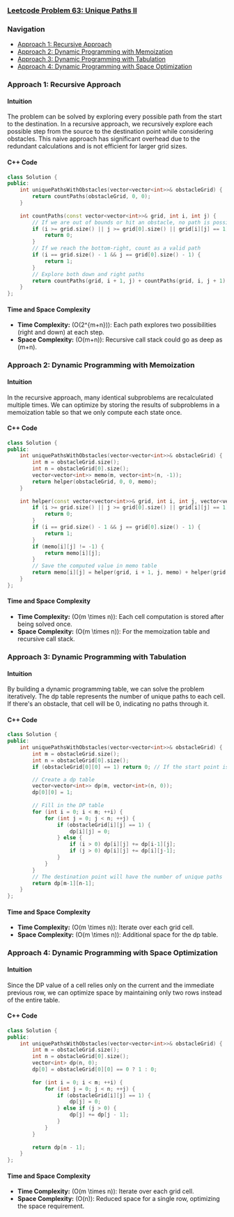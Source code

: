 ### [Leetcode Problem 63: Unique Paths II](https://leetcode.com/problems/unique-paths-ii/)

### Navigation
- [Approach 1: Recursive Approach](#approach-1-recursive-approach)
- [Approach 2: Dynamic Programming with Memoization](#approach-2-dynamic-programming-with-memoization)
- [Approach 3: Dynamic Programming with Tabulation](#approach-3-dynamic-programming-with-tabulation)
- [Approach 4: Dynamic Programming with Space Optimization](#approach-4-dynamic-programming-with-space-optimization)

### Approach 1: Recursive Approach

#### Intuition
The problem can be solved by exploring every possible path from the start to the destination. In a recursive approach, we recursively explore each possible step from the source to the destination point while considering obstacles. This naive approach has significant overhead due to the redundant calculations and is not efficient for larger grid sizes.

#### C++ Code

```cpp
class Solution {
public:
    int uniquePathsWithObstacles(vector<vector<int>>& obstacleGrid) {
        return countPaths(obstacleGrid, 0, 0);
    }
    
    int countPaths(const vector<vector<int>>& grid, int i, int j) {
        // If we are out of bounds or hit an obstacle, no path is possible
        if (i >= grid.size() || j >= grid[0].size() || grid[i][j] == 1) {
            return 0;
        }
        // If we reach the bottom-right, count as a valid path
        if (i == grid.size() - 1 && j == grid[0].size() - 1) {
            return 1;
        }
        // Explore both down and right paths
        return countPaths(grid, i + 1, j) + countPaths(grid, i, j + 1);
    }
};
```

#### Time and Space Complexity
- **Time Complexity:** \(O(2^{m+n})\): Each path explores two possibilities (right and down) at each step.
- **Space Complexity:** \(O(m+n)\): Recursive call stack could go as deep as \(m+n\).

### Approach 2: Dynamic Programming with Memoization

#### Intuition
In the recursive approach, many identical subproblems are recalculated multiple times. We can optimize by storing the results of subproblems in a memoization table so that we only compute each state once.

#### C++ Code

```cpp
class Solution {
public:
    int uniquePathsWithObstacles(vector<vector<int>>& obstacleGrid) {
        int m = obstacleGrid.size();
        int n = obstacleGrid[0].size();
        vector<vector<int>> memo(m, vector<int>(n, -1));
        return helper(obstacleGrid, 0, 0, memo);
    }
    
    int helper(const vector<vector<int>>& grid, int i, int j, vector<vector<int>>& memo) {
        if (i >= grid.size() || j >= grid[0].size() || grid[i][j] == 1) {
            return 0;
        }
        if (i == grid.size() - 1 && j == grid[0].size() - 1) {
            return 1;
        }
        if (memo[i][j] != -1) {
            return memo[i][j];
        }
        // Save the computed value in memo table
        return memo[i][j] = helper(grid, i + 1, j, memo) + helper(grid, i, j + 1, memo);
    }
};
```

#### Time and Space Complexity
- **Time Complexity:** \(O(m \times n)\): Each cell computation is stored after being solved once.
- **Space Complexity:** \(O(m \times n)\): For the memoization table and recursive call stack.

### Approach 3: Dynamic Programming with Tabulation

#### Intuition
By building a dynamic programming table, we can solve the problem iteratively. The dp table represents the number of unique paths to each cell. If there's an obstacle, that cell will be 0, indicating no paths through it.

#### C++ Code

```cpp
class Solution {
public:
    int uniquePathsWithObstacles(vector<vector<int>>& obstacleGrid) {
        int m = obstacleGrid.size();
        int n = obstacleGrid[0].size();
        if (obstacleGrid[0][0] == 1) return 0; // If the start point is an obstacle

        // Create a dp table
        vector<vector<int>> dp(m, vector<int>(n, 0));
        dp[0][0] = 1;
        
        // Fill in the DP table
        for (int i = 0; i < m; ++i) {
            for (int j = 0; j < n; ++j) {
                if (obstacleGrid[i][j] == 1) {
                    dp[i][j] = 0;
                } else {
                    if (i > 0) dp[i][j] += dp[i-1][j];
                    if (j > 0) dp[i][j] += dp[i][j-1];
                }
            }
        }
        // The destination point will have the number of unique paths
        return dp[m-1][n-1];
    }
};
```

#### Time and Space Complexity
- **Time Complexity:** \(O(m \times n)\): Iterate over each grid cell.
- **Space Complexity:** \(O(m \times n)\): Additional space for the dp table.

### Approach 4: Dynamic Programming with Space Optimization

#### Intuition
Since the DP value of a cell relies only on the current and the immediate previous row, we can optimize space by maintaining only two rows instead of the entire table.

#### C++ Code

```cpp
class Solution {
public:
    int uniquePathsWithObstacles(vector<vector<int>>& obstacleGrid) {
        int m = obstacleGrid.size();
        int n = obstacleGrid[0].size();
        vector<int> dp(n, 0);
        dp[0] = obstacleGrid[0][0] == 0 ? 1 : 0;
        
        for (int i = 0; i < m; ++i) {
            for (int j = 0; j < n; ++j) {
                if (obstacleGrid[i][j] == 1) {
                    dp[j] = 0;
                } else if (j > 0) {
                    dp[j] += dp[j - 1];
                }
            }
        }
        
        return dp[n - 1];
    }
};
```

#### Time and Space Complexity
- **Time Complexity:** \(O(m \times n)\): Iterate over each grid cell.
- **Space Complexity:** \(O(n)\): Reduced space for a single row, optimizing the space requirement.

